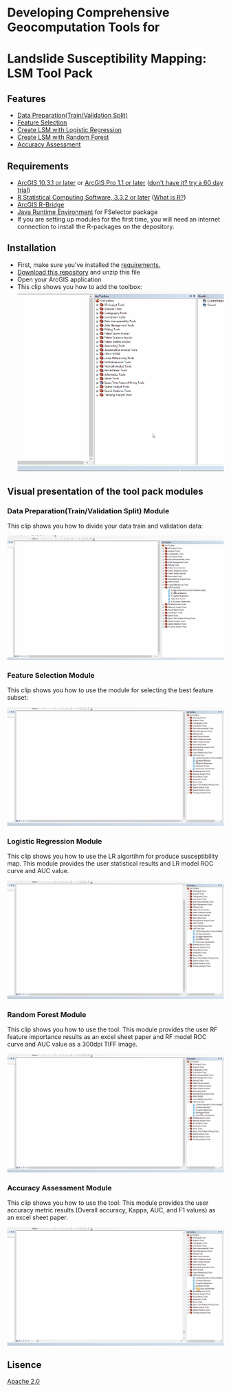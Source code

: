 #  Developing Comprehensive Geocomputation Tools for 
#  Landslide Susceptibility Mapping: LSM Tool Pack

## Features

* [Data Preparation(Train/Validation Split)](https://github.com/emrehanks/R-ArcGIS/blob/master/scripts/trainValidationSplit.R)
* [Feature Selection](https://github.com/emrehanks/R-ArcGIS/blob/master/scripts/featureSelection.R)
* [Create LSM with Logistic Regression](https://github.com/emrehanks/R-ArcGIS/blob/master/scripts/logisticRegression.R)
* [Create LSM with Random Forest](https://github.com/emrehanks/R-ArcGIS/blob/master/scripts/randomForest.R)
* [Accuracy Assessment](https://github.com/emrehanks/R-ArcGIS/blob/master/scripts/LSMComparison.R)
## Requirements

* [ArcGIS 10.3.1 or later](http://desktop.arcgis.com/en/desktop/) or [ArcGIS Pro 1.1 or later](http://pro.arcgis.com/en/pro-app/) ([don't have it? try a 60 day trial](http://www.esri.com/software/arcgis/arcgis-for-desktop/free-trial))
* [R Statistical Computing Software, 3.3.2 or later](http://cran.cnr.berkeley.edu/bin/windows/base/) ([What is R?](http://www.r-project.org/about.html))
* [ArcGIS R-Bridge](https://github.com/R-ArcGIS/r-bridge)
* [Java Runtime Environment](https://java.com/en/download/manual.jsp) for FSelector package
* If you are setting up modules for the first time, you will need an internet connection to install the R-packages on the depository.

## Installation

* First, make sure you've installed the [requirements.](https://github.com/emrehanks/R-ArcGIS/blob/master/README.md#requirements)
* [Download this repository](https://github.com/emrehanks/R-ArcGIS/archive/master.zip) and unzip this file
* Open your ArcGIS application
* This clip shows you how to add the toolbox:
![](https://github.com/emrehanks/R-ArcGIS/blob/master/img/addtoolbox1.gif)


##  Visual presentation of the tool pack modules

### Data Preparation(Train/Validation Split) Module
This clip shows you how to divide your data train and validation data:

![](https://github.com/emrehanks/R-ArcGIS/blob/master/img/dataPreparation.gif)


### Feature Selection Module
This clip shows you how to use the module for selecting the best feature subset:

![](https://github.com/emrehanks/R-ArcGIS/blob/master/img/featureSelection.gif)


### Logistic Regression Module
This clip shows you how to use the LR algortihm for produce susceptibility map. This module  provides the user statistical results and LR model ROC curve and AUC value.

![](https://github.com/emrehanks/R-ArcGIS/blob/master/img/logisticReg.gif)


### Random Forest Module
This clip shows you how to use the tool: This module provides the user RF feature importance results as an excel sheet paper and RF model ROC curve and AUC value as a 300dpi  TIFF image.

![](https://github.com/emrehanks/R-ArcGIS/blob/master/img/RanFor.gif)

### Accuracy Assessment Module
This clip shows you how to use the tool: This module provides the user accuracy metric results (Overall accuracy, Kappa, AUC, and F1 values) as an excel sheet paper. 

![](https://github.com/emrehanks/R-ArcGIS/blob/master/img/AccuracyAssesment.gif)


## Lisence

[Apache 2.0](LISENCE)
